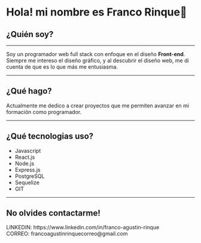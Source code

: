 <h1>Hola! mi nombre es Franco Rinque👋</h1>

<h2>¿Quién soy?</h2>
<hr/>
Soy un programador web full stack con enfoque en el diseño <b>Front-end</b>. Siempre me intereso el diseño gráfico, y al descubrir el diseño web, me di cuenta de que es lo que más me entusiasma.
<hr/>
<h2>¿Qué hago?</h2>
Actualmente me dedico a crear proyectos que me permiten avanzar en mi formación como programador.
<hr/>
<h2>¿Qué tecnologias uso?</h2>
<ul>
  <li>Javascript</li>
  <li>React.js</li>
  <li>Node.js</li>
  <li>Express.js</li>
  <li>PostgreSQL</li>
  <li>Sequelize</li>
  <li>GIT</li>
</ul>
<hr/>
<h2>No olvides contactarme!</h2>
LINKEDIN:
https://www.linkedin.com/in/franco-agustin-rinque
<br/>
CORREO:
francoagustinrinquecorreo@gmail.com
